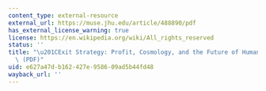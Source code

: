 ```yaml
---
content_type: external-resource
external_url: https://muse.jhu.edu/article/488890/pdf
has_external_license_warning: true
license: https://en.wikipedia.org/wiki/All_rights_reserved
status: ''
title: "\u201CExit Strategy: Profit, Cosmology, and the Future of Humans in Space.\u201D\
  \ (PDF)"
uid: e627a47d-b162-427e-9586-09ad5b44fd48
wayback_url: ''
---
```

